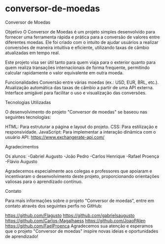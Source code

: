 # conversor-de-moedas
 Conversor de Moedas

Objetivo
O Conversor de Moedas é um projeto simples desenvolvido para fornecer uma ferramenta rápida e prática para a conversão de valores entre diferentes moedas. Ele foi criado com o intuito de ajudar usuários a realizar conversões de maneira intuitiva e eficiente, utilizando taxas de câmbio atualizadas em tempo real.

Este projeto visa ser útil tanto para quem viaja para o exterior quanto para quem realiza transações internacionais de forma frequente, permitindo calcular rapidamente o valor equivalente em outra moeda.

Funcionalidades
Conversão entre várias moedas (ex.: USD, EUR, BRL, etc.).
Atualização automática das taxas de câmbio a partir de uma API externa.
Interface amigável para facilitar o uso e visualização das conversões.

Tecnologias Utilizadas

O desenvolvimento do projeto "Conversor de moedas" se baseou nas seguintes tecnologias:

HTML: Para estruturar a página e layout do projeto.
CSS: Para estilização e responsividade.
JavaScript: Para implementar a interação dinâmica com o usuário
API: https://www.exchangerate-api.com/

Agradecimentos

Os alunos: -Gabriel Augusto -João Pedro -Carlos Henrique -Rafael Proença -Flávio Augusto

Agradecemos especialmente aos colegas e professores que apoiaram e incentivaram o desenvolvimento deste projeto, proporcionando orientações valiosas para o aprendizado contínuo.

Contato

Para mais informações sobre o projeto "Conversor de moedas", entre em contato através dos seguintes perfis no GitHub:

https://github.com/Flagusto
https://github.com/gabrielsaugusto
https://github.com/Carlos-Magalhaess
https://github.com/JoaoPAlen
https://github.com/FaelProenca
Agradecemos sua atenção e esperamos que o projeto "Conversor de moedas" inspire novas ideias e oportunidades de aprendizado!